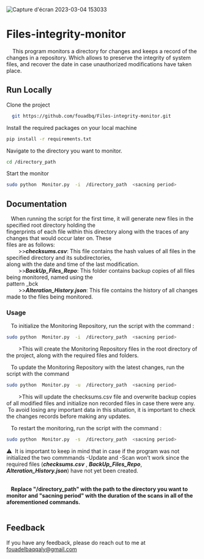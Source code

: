 ![Capture d'écran 2023-03-04 153033](https://user-images.githubusercontent.com/120426068/222917504-48e3e6be-a161-4be9-b57e-c1f4ab7ca587.png)

# Files-integrity-monitor


&nbsp;&nbsp;&nbsp;&nbsp;This program monitors a directory for changes and keeps a record of the changes in a repository. Which  allows to preserve the integrity of system
files, and recover the date in case unauthorized modifications have taken place.




## Run Locally

Clone the project

```bash
  git https://github.com/fouadbq/Files-integrity-monitor.git
```

Install the required packages on your local machine

```bash
pip install -r requirements.txt
```

 Navigate to the directory you want to monitor.


```bash
cd /directory_path
```

Start the monitor

```bash
sudo python  Monitor.py  -i  /directory_path  <sacning period>
```


## Documentation

&nbsp;&nbsp;&nbsp;When running the script for the first time, it will generate new files in the specified root directory holding the <br/>
fingerprints of each file within this directory along with the traces of any changes  that would occur later on. These <br/>
files are as follows: <br/>
&nbsp;&nbsp;&nbsp;&nbsp;&nbsp;&nbsp;&nbsp;&nbsp;>>*__checksums.csv__*: This file contains the hash values of all files in the specified directory and its subdirectories,<br/> 
along with the date and time of the last modification.<br/>
&nbsp;&nbsp;&nbsp;&nbsp;&nbsp;&nbsp;&nbsp;&nbsp;>>*__BackUp_Files_Repo__*: This folder contains backup copies of all files being monitored, named using the <br/>
pattern <filename>_bck<extension><br/>
&nbsp;&nbsp;&nbsp;&nbsp;&nbsp;&nbsp;&nbsp;&nbsp;>>*__Alteration_History.json__*: This file contains the history of all changes made to the files being monitored.<br/>
### Usage
&nbsp;&nbsp;&nbsp;To initialize the Monitoring Repository, run the script with the command :
```bash
sudo python  Monitor.py  -i  /directory_path  <sacning period>
```
&nbsp;&nbsp;&nbsp;&nbsp;&nbsp;&nbsp;&nbsp;&nbsp;>This will create the Monitoring Repository files in the root directory of the project, along with the required files and folders.

&nbsp;&nbsp;&nbsp;To update the Monitoring Repository with the latest changes, run the script with the command 
```bash
sudo python  Monitor.py  -u  /directory_path  <sacning period>
``` 
&nbsp;&nbsp;&nbsp;&nbsp;&nbsp;&nbsp;&nbsp;&nbsp;>This will update the checksums.csv file and overwrite  backup copies of all modified files and initialize non recorded files in case there were any.\
&nbsp;To avoid losing any important data in this situation, it is important to check the changes records before making any updates.

&nbsp;&nbsp;&nbsp;To restart the monitoring, run the script with the command :
```bash
sudo python  Monitor.py  -s  /directory_path  <sacning period>
```  
:warning:&nbsp;&nbsp;It is important to keep in mind that in case if the program was not initialized the two commmands -Update and -Scan won't work since the required files (*__checksums.csv__* , *__BackUp_Files_Repo__*, *__Alteration_History.json__*) have not yet been created.<br/><br/>
        
&nbsp;&nbsp;&nbsp;__Replace "/directory_path" with the path to the directory you want to monitor and "sacning period" with the duration of the scans in all of the aforementioned commands.__<br/><br/>
        

## Feedback

If you have any feedback, please do reach out to me at fouadelbaqqaly@gmail.com


